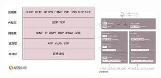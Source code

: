 <img src="../images/网络协议/网络结构.jpg" alt="网络结构" style="zoom:30%;" />



<img src="../images/网络协议/5c00f6e610f533d17fb4ad7decacc776-1620459208867.jpg" alt="5c00f6e610f533d17fb4ad7decacc776" style="zoom:20%;" />